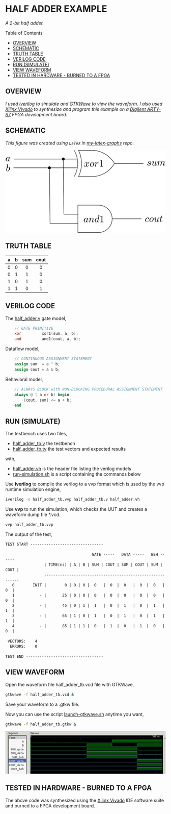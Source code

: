 # HALF ADDER EXAMPLE

_A 2-bit half adder._

Table of Contents

* [OVERVIEW](https://github.com/JeffDeCola/my-verilog-examples/tree/master/combinational-logic/data-operators/half_adder#overview)
* [SCHEMATIC](https://github.com/JeffDeCola/my-verilog-examples/tree/master/combinational-logic/data-operators/half_adder#schematic)
* [TRUTH TABLE](https://github.com/JeffDeCola/my-verilog-examples/tree/master/combinational-logic/data-operators/half_adder#truth-table)
* [VERILOG CODE](https://github.com/JeffDeCola/my-verilog-examples/tree/master/combinational-logic/data-operators/half_adder#verilog-code)
* [RUN (SIMULATE)](https://github.com/JeffDeCola/my-verilog-examples/tree/master/combinational-logic/data-operators/half_adder#run-simulate)
* [VIEW WAVEFORM](https://github.com/JeffDeCola/my-verilog-examples/tree/master/combinational-logic/data-operators/half_adder#view-waveform)
* [TESTED IN HARDWARE - BURNED TO A FPGA](https://github.com/JeffDeCola/my-verilog-examples/tree/master/combinational-logic/data-operators/half_adder#tested-in-hardware---burned-to-a-fpga)

## OVERVIEW

_I used
[iverilog](https://github.com/JeffDeCola/my-cheat-sheets/tree/master/hardware/tools/simulation/iverilog-cheat-sheet)
to simulate and
[GTKWave](https://github.com/JeffDeCola/my-cheat-sheets/tree/master/hardware/tools/simulation/gtkwave-cheat-sheet)
to view the waveform. I also used
[Xilinx Vivado](https://github.com/JeffDeCola/my-cheat-sheets/tree/master/hardware/tools/synthesis/xilinx-vivado-cheat-sheet)
to synthesize and program this example on a
[Digilent ARTY-S7](https://github.com/JeffDeCola/my-cheat-sheets/tree/master/hardware/development/fpga-development-boards/digilent-arty-s7-cheat-sheet)
FPGA development board._

## SCHEMATIC

_This figure was created using `LaTeX` in
[my-latex-graphs](https://github.com/JeffDeCola/my-latex-graphs/tree/master/mathematics/applied/electrical-engineering/combinational-logic/half-adder)
repo._

<p align="center">
    <img src="svgs/half-adder.svg"
    align="middle"
</p>

## TRUTH TABLE

| a     | b     | sum   | cout  |
|:-----:|:-----:|:-----:|:-----:|
| 0     | 0     | 0     | 0     |
| 0     | 1     | 1     | 0     |
| 1     | 0     | 1     | 0     |
| 1     | 1     | 0     | 1     |

## VERILOG CODE

The
[half_adder.v](https://github.com/JeffDeCola/my-verilog-examples/blob/master/combinational-logic/data-operators/half_adder/half_adder.v)
gate model,

```verilog
    // GATE PRIMITIVE
    xor         xor1(sum, a, b);
    and         and1(cout, a, b);
```

Dataflow model,

```verilog
    // CONTINUOUS ASSIGNMENT STATEMENT
    assign sum  = a ^ b;
    assign cout = a & b;
```

Behavioral model,

```verilog
    // ALWAYS BLOCK with NON-BLOCKING PROCEDURAL ASSIGNMENT STATEMENT
    always @ ( a or b) begin
        {cout, sum} <= a + b;
    end
```

## RUN (SIMULATE)

The testbench uses two files,

* [half_adder_tb.v](https://github.com/JeffDeCola/my-verilog-examples/blob/master/combinational-logic/data-operators/half_adder/half_adder_tb.v)
  the testbench
* [half_adder_tb.tv](https://github.com/JeffDeCola/my-verilog-examples/blob/master/combinational-logic/data-operators/half_adder/half_adder_tb.tv)
  the test vectors and expected results

with,

* [half_adder.vh](https://github.com/JeffDeCola/my-verilog-examples/blob/master/combinational-logic/data-operators/half_adder/half_adder.vh)
  is the header file listing the verilog models
* [run-simulation.sh](https://github.com/JeffDeCola/my-verilog-examples/blob/master/combinational-logic/data-operators/half_adder/run-simulation.sh)
  is a script containing the commands below

Use **iverilog** to compile the verilog to a vvp format
which is used by the vvp runtime simulation engine,

```bash
iverilog -o half_adder_tb.vvp half_adder_tb.v half_adder.vh
```

Use **vvp** to run the simulation, which checks the UUT
and creates a waveform dump file *.vcd.

```bash
vvp half_adder_tb.vvp
```

The output of the test,

```text
TEST START --------------------------------

                                      GATE -----   DATA -----   BEH ------
                 | TIME(ns) | A | B | SUM | COUT | SUM | COUT | SUM | COUT |
                 -----------------------------------------------------------
   0        INIT |        0 | 0 | 0 |  0   |  0  |  0   |  0  |  0   |  0  |
   1           - |       25 | 0 | 0 |  0   |  0  |  0   |  0  |  0   |  0  |
   2           - |       45 | 0 | 1 |  1   |  0  |  1   |  0  |  1   |  1  |
   3           - |       65 | 1 | 0 |  1   |  0  |  1   |  0  |  1   |  1  |
   4           - |       85 | 1 | 1 |  0   |  1  |  0   |  1  |  0   |  0  |

 VECTORS:    4
  ERRORS:    0

TEST END ----------------------------------
```

## VIEW WAVEFORM

Open the waveform file half_adder_tb.vcd file with GTKWave,

```bash
gtkwave -f half_adder_tb.vcd &
```

Save your waveform to a .gtkw file.

Now you can use the script
[launch-gtkwave.sh](https://github.com/JeffDeCola/my-verilog-examples/blob/master/launch-GTKWave-script/launch-gtkwave.sh)
anytime you want,

```bash
gtkwave -f half_adder_tb.gtkw &
```

![half_adder-waveform.jpg](../../../docs/pics/combinational-logic/half_adder-waveform.jpg)

## TESTED IN HARDWARE - BURNED TO A FPGA

The above code was synthesized using the
[Xilinx Vivado](https://github.com/JeffDeCola/my-cheat-sheets/tree/master/hardware/tools/synthesis/xilinx-vivado-cheat-sheet)
IDE software suite and burned to a FPGA development board.
